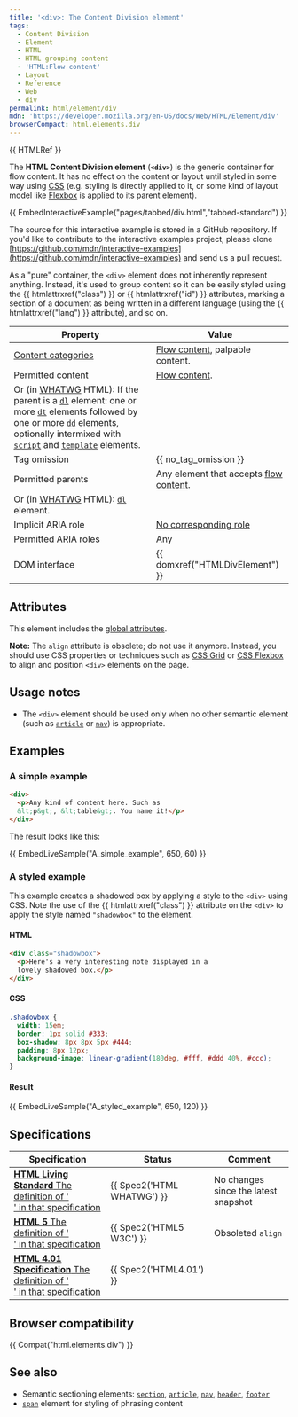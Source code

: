 ```yaml
---
title: '<div>: The Content Division element'
tags:
  - Content Division
  - Element
  - HTML
  - HTML grouping content
  - 'HTML:Flow content'
  - Layout
  - Reference
  - Web
  - div
permalink: html/element/div
mdn: 'https://developer.mozilla.org/en-US/docs/Web/HTML/Element/div'
browserCompact: html.elements.div
---
```

{{ HTMLRef }}

The **HTML Content Division element** (**`<div>`**) is the generic container for flow content. It has no effect on the content or layout until styled in some way using [CSS](/glossary/css/) (e.g. styling is directly applied to it, or some kind of layout model like [Flexbox](/css/css_flexible_box_layout) is applied to its parent element).

{{ EmbedInteractiveExample("pages/tabbed/div.html","tabbed-standard") }}

The source for this interactive example is stored in a GitHub repository. If you'd like to contribute to the interactive examples project, please clone [https://github.com/mdn/interactive-examples](https://github.com/mdn/interactive-examples) and send us a pull request.

As a "pure" container, the `<div>` element does not inherently represent anything. Instead, it's used to group content so it can be easily styled using the {{ htmlattrxref("class") }} or {{ htmlattrxref("id") }} attributes, marking a section of a document as being written in a different language (using the {{ htmlattrxref("lang") }} attribute), and so on.

| Property | Value |
| --- | --- |
| [Content categories](/html/content_categories) | [Flow content](/html/content_categories#flow_content), palpable content. |
| Permitted content | [Flow content](/html/content_categories#flow_content).  
Or (in [WHATWG](/glossary/whatwg/) HTML): If the parent is a [`dl`](/html/element/dl/) element: one or more [`dt`](/html/element/dt/) elements followed by one or more [`dd`](/html/element/dd/) elements, optionally intermixed with [`script`](/html/element/script/) and [`template`](/html/element/template/) elements. |
| Tag omission | {{ no_tag_omission }} |
| Permitted parents | Any element that accepts [flow content](/html/content_categories#flow_content).  
Or (in [WHATWG](/glossary/whatwg/) HTML): [`dl`](/html/element/dl/) element. |
| Implicit ARIA role | [No corresponding role](https://www.w3.org/TR/html-aria/#dfn-no-corresponding-role) |
| Permitted ARIA roles | Any |
| DOM interface | {{ domxref("HTMLDivElement") }} |

## Attributes

This element includes the [global attributes](/html/global_attributes).

**Note:** The `align` attribute is obsolete; do not use it anymore. Instead, you should use CSS properties or techniques such as [CSS Grid](/css/css_grid_layout) or [CSS Flexbox](/en-US/docs/Learn/CSS/CSS_layout/Flexbox) to align and position `<div>` elements on the page.

## Usage notes

-   The `<div>` element should be used only when no other semantic element (such as [`article`](/html/element/article/) or [`nav`](/html/element/nav/)) is appropriate.

## Examples

### A simple example

```html
<div>
  <p>Any kind of content here. Such as
  &lt;p&gt;, &lt;table&gt;. You name it!</p>
</div> 
```

The result looks like this:

{{ EmbedLiveSample("A_simple_example", 650, 60) }}

### A styled example

This example creates a shadowed box by applying a style to the `<div>` using CSS. Note the use of the {{ htmlattrxref("class") }} attribute on the `<div>` to apply the style named `"shadowbox"` to the element.

#### HTML

```html
<div class="shadowbox">
  <p>Here's a very interesting note displayed in a
  lovely shadowed box.</p>
</div>
```

#### CSS

```css
.shadowbox {
  width: 15em;
  border: 1px solid #333;
  box-shadow: 8px 8px 5px #444;
  padding: 8px 12px;
  background-image: linear-gradient(180deg, #fff, #ddd 40%, #ccc);
}
```

#### Result

{{ EmbedLiveSample("A_styled_example", 650, 120) }}

## Specifications

| Specification | Status | Comment |
| --- | --- | --- |
| [**HTML Living Standard** The definition of '<div>' in that specification](https://html.spec.whatwg.org/multipage/grouping-content.html#the-div-element) | {{ Spec2('HTML WHATWG') }} | No changes since the latest snapshot |
| [**HTML 5** The definition of '<div>' in that specification](https://www.w3.org/TR/html52/grouping-content.html#the-div-element) | {{ Spec2('HTML5 W3C') }} | Obsoleted `align` |
| [**HTML 4.01 Specification** The definition of '<div>' in that specification](https://www.w3.org/TR/html401/struct/global.html#h-7.5.4) | {{ Spec2('HTML4.01') }} |  |

## Browser compatibility

{{ Compat("html.elements.div") }}

## See also

-   Semantic sectioning elements: [`section`](/html/element/section/), [`article`](/html/element/article/), [`nav`](/html/element/nav/), [`header`](/html/element/header/), [`footer`](/html/element/footer/)
-   [`span`](/html/element/span/) element for styling of phrasing content